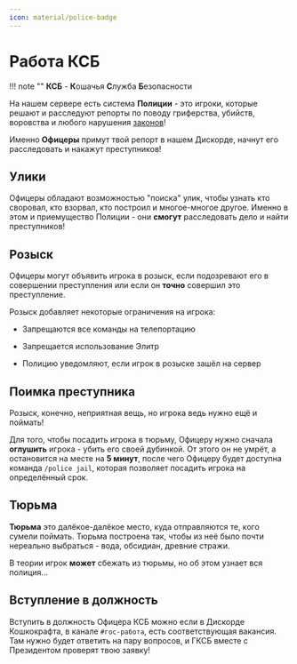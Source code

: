 ```yaml
---
icon: material/police-badge
---
```


# Работа КСБ

!!! note ""
    **КСБ** - **К**ошачья **С**лужба **Б**езопасности

На нашем сервере есть система **Полиции** - это игроки, которые решают и расследуют репорты по поводу гриферства, убийств, воровства и любого нарушения [законов](../../info/rules/laws.md)!

Именно **Офицеры** примут твой репорт в нашем Дискорде, начнут его расследовать и накажут преступников!

## Улики

Офицеры обладают возможностью "поиска" улик, чтобы узнать кто своровал, кто взорвал, кто построил и многое-многое другое. Именно в этом и приемущество Полиции - они **смогут** расследовать дело и найти преступников!

## Розыск

Офицеры могут объявить игрока в розыск, если подозревают его в совершении преступления или если он **точно** совершил это преступление.

Розыск добавляет некоторые ограничения на игрока:

- Запрещаются все команды на телепортацию

- Запрещается использование Элитр

- Полицию уведомляют, если игрок в розыске зашёл на сервер

## Поимка преступника

Розыск, конечно, неприятная вещь, но игрока ведь нужно ещё и поймать!

Для того, чтобы посадить игрока в тюрьму, Офицеру нужно сначала **оглушить** игрока - убить его своей дубинкой. От этого он не умрёт, а остановится на месте на **5 минут**, после чего Офицеру будет доступна команда `/police jail`, которая позволяет посадить игрока на определённый срок.

## Тюрьма

**Тюрьма** это далёкое-далёкое место, куда отправляются те, кого сумели поймать. Тюрьма построена так, чтобы из неё было почти нереально выбраться - вода, обсидиан, древние стражи.

В теории игрок **может** сбежать из тюрьмы, но об этом узнает вся полиция...

## Вступление в должность

Вступить в должность Офицера КСБ можно если в Дискорде Кошкокрафта, в канале `#гос-работа`, есть соответствующая вакансия. Там нужно будет ответить на пару вопросов, и ГКСБ вместе с Президентом проверят твою заявку!